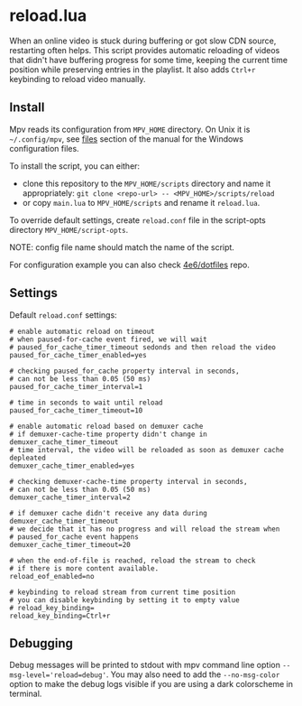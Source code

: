 # reload.lua

When an online video is stuck during buffering or got slow CDN source,
restarting often helps. This script provides automatic reloading of videos that
didn't have buffering progress for some time, keeping the current time position
while preserving entries in the playlist. It also adds `Ctrl+r` keybinding to
reload video manually.

## Install

Mpv reads its configuration from `MPV_HOME` directory. On Unix it is
`~/.config/mpv`, see [files](https://mpv.io/manual/stable/#files) section of
the manual for the Windows configuration files.

To install the script, you can either:

* clone this repository to the `MPV_HOME/scripts` directory and name it
  appropriately: `git clone <repo-url> -- <MPV_HOME>/scripts/reload`
* or copy `main.lua` to `MPV_HOME/scripts` and rename it `reload.lua`.

To override default settings, create `reload.conf` file in the script-opts
directory `MPV_HOME/script-opts`.

NOTE: config file name should match the name of the script.

For configuration example you can also check
[4e6/dotfiles](https://github.com/4e6/dotfiles/tree/master/.config/mpv) repo.

## Settings

Default `reload.conf` settings:

```
# enable automatic reload on timeout
# when paused-for-cache event fired, we will wait
# paused_for_cache_timer_timeout sedonds and then reload the video
paused_for_cache_timer_enabled=yes

# checking paused_for_cache property interval in seconds,
# can not be less than 0.05 (50 ms)
paused_for_cache_timer_interval=1

# time in seconds to wait until reload
paused_for_cache_timer_timeout=10

# enable automatic reload based on demuxer cache
# if demuxer-cache-time property didn't change in demuxer_cache_timer_timeout
# time interval, the video will be reloaded as soon as demuxer cache depleated
demuxer_cache_timer_enabled=yes

# checking demuxer-cache-time property interval in seconds,
# can not be less than 0.05 (50 ms)
demuxer_cache_timer_interval=2

# if demuxer cache didn't receive any data during demuxer_cache_timer_timeout
# we decide that it has no progress and will reload the stream when
# paused_for_cache event happens
demuxer_cache_timer_timeout=20

# when the end-of-file is reached, reload the stream to check
# if there is more content available.
reload_eof_enabled=no

# keybinding to reload stream from current time position
# you can disable keybinding by setting it to empty value
# reload_key_binding=
reload_key_binding=Ctrl+r
```

## Debugging

Debug messages will be printed to stdout with mpv command line option
`--msg-level='reload=debug'`. You may also need to add the `--no-msg-color`
option to make the debug logs visible if you are using a dark colorscheme in
terminal.
